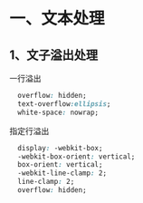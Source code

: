 # 一、文本处理

## 1、文子溢出处理

一行溢出

```css
  overflow: hidden;
  text-overflow:ellipsis;
  white-space: nowrap;
```

指定行溢出

```css
  display: -webkit-box;
  -webkit-box-orient: vertical;
  box-orient: vertical;
  -webkit-line-clamp: 2;
  line-clamp: 2;
  overflow: hidden;
```